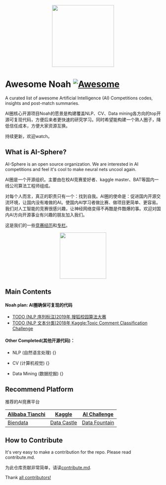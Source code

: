 <div align="center">
  <a href="https://zhuanlan.zhihu.com/c_1059141282965864448">
    <img width="200" heigth="200" src="https://aigroupz-1258285787.cos.ap-shanghai.myqcloud.com/blog/15504154942327.jpg">
  </a>
</div>


# Awesome Noah [![Awesome](https://cdn.rawgit.com/sindresorhus/awesome/d7305f38d29fed78fa85652e3a63e154dd8e8829/media/badge.svg)](https://github.com/sindresorhus/awesome)

A curated list of awesome Artificial Intelligence (AI) Competitions codes, insights and post-match summaries.

AI圈核心开源项目Noah的愿景是构建覆盖NLP、CV、Data mining各方向的top开源可复现代码，方便后来者更快速的研究学习。同时希望能构建一个熟人圈子，降低信任成本，方便大家资源互换。

持续更新，欢迎watch。

## What is AI-Sphere?

AI-Sphere is an open source organization. We are interested in AI competitions and feel it's cool to make neural nets uncool again.

AI圈是一个开源组织。主要由在校AI竞赛爱好者、kaggle master、BAT等国内一线公司算法工程师组成。

对每个人而言，真正的职责只有一个：找到自我。AI圈的使命是：促进国内开源交流环境，让国内没有难做的AI。使国内AI学习者做比赛、做项目更简单、更容易。我们对人工智能的竞赛很感兴趣，让神经网络变得不再酷是件酷爆的事。欢迎对国内AI方向开源事业有兴趣的朋友加入我们。

这是我们的一些[竞赛经历](https://github.com/AI-Sphere/Awesome-AI-Competition/blob/master/res/honor.md)和[专栏](https://zhuanlan.zhihu.com/c_1059141282965864448)。

<div align="center">
  <a href="https://zhuanlan.zhihu.com/c_1059141282965864448">
    <img width="150" heigth="150" src="https://aigroupz-1258285787.cos.ap-shanghai.myqcloud.com/blog/%E6%89%AB%E7%A0%81%E5%85%AC%E4%BC%97%E5%8F%B7.png">
  </a>
</div>


## Main Contents

#### Noah plan: AI圈确保可复现的代码

- [TODO (NLP 序列标注)2019年 搜狐校园算法大赛](https://github.com/nlpjoe/sohu-2019-awesome-bert)
- [TODO (NLP 文本分类)2018年 Kaggle:Toxic Comment Classification Challenge ](https://github.com/jetou/toxic_comment)

#### Other Completed(其他开源代码)：

- NLP (自然语言处理)
{}

- CV (计算机视觉)
{}

- Data Mining (数据挖掘)
{}

## Recommend Platform

推荐的AI竞赛平台

|[Alibaba Tianchi](https://tianchi.aliyun.com/home/)|[Kaggle](https://www.kaggle.com/)|[AI Challenge](https://challenger.ai/competitions)|
|----|----|----|
|[Biendata](https://biendata.com/)|[Data Castle](http://www.pkbigdata.com/common/cmptIndex.html)|[Data Fountain](https://www.datafountain.cn/)|



## How to Contribute

It's very easy to make a contribution for the repo. Please read contribute.md.

为此仓库贡献非常简单，请读[contribute.md](https://github.com/AI-Sphere/Awesome-AI-Competitions/blob/master/res/contribute.md).

Thank [all contributors!](https://github.com/AI-Sphere/Awesome-AI-Competitions/graphs/contributors)


